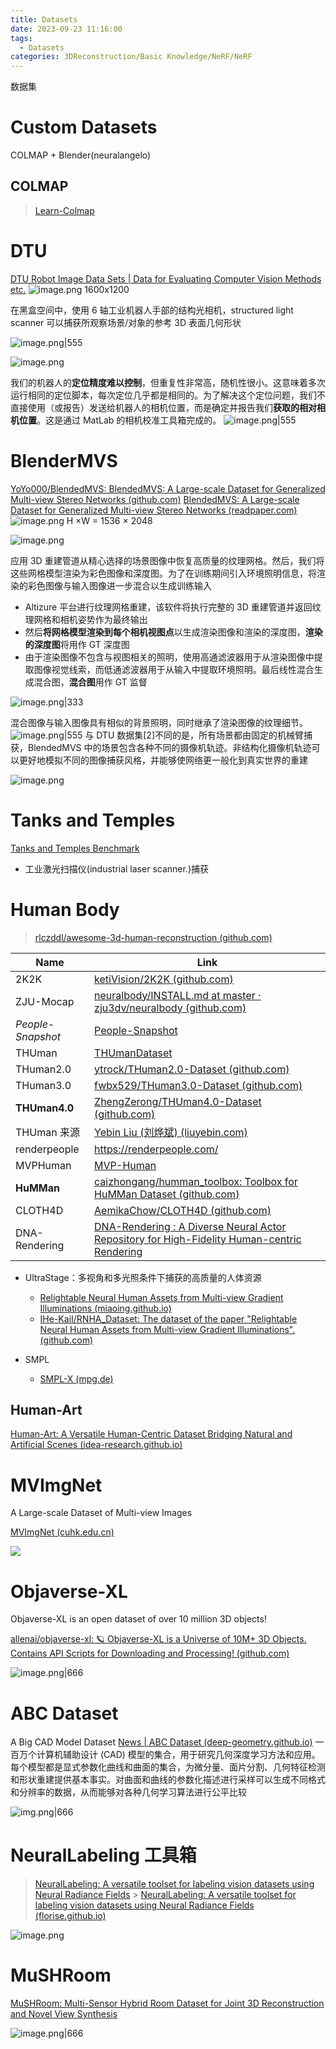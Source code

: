 ```yaml
---
title: Datasets
date: 2023-09-23 11:16:00
tags:
  - Datasets
categories: 3DReconstruction/Basic Knowledge/NeRF/NeRF
---
```


数据集

<!-- more -->

# Custom Datasets

COLMAP + Blender(neuralangelo)

## COLMAP

> [Learn-Colmap](/Learn/Learn-Colmap)

# DTU

[DTU Robot Image Data Sets | Data for Evaluating Computer Vision Methods etc.](http://roboimagedata.compute.dtu.dk/)
![image.png](https://raw.githubusercontent.com/qiyun71/Blog_images/main/pictures/20230923112720.png)
1600x1200

在黑盒空间中，使用 6 轴工业机器人手部的结构光相机，structured light scanner 可以捕获所观察场景/对象的参考 3D 表面几何形状

![image.png|555](https://raw.githubusercontent.com/qiyun71/Blog_images/main/pictures/20230923112501.png)

![image.png](https://raw.githubusercontent.com/qiyun71/Blog_images/main/pictures/20230923112539.png)

我们的机器人的**定位精度难以控制**，但重复性非常高，随机性很小。这意味着多次运行相同的定位脚本，每次定位几乎都是相同的。为了解决这个定位问题，我们不直接使用（或报告）发送给机器人的相机位置，而是确定并报告我们**获取的相对相机位置**。这是通过 MatLab 的相机校准工具箱完成的。
![image.png|555](https://raw.githubusercontent.com/qiyun71/Blog_images/main/pictures/20230923112650.png)

# BlenderMVS

[YoYo000/BlendedMVS: BlendedMVS: A Large-scale Dataset for Generalized Multi-view Stereo Networks (github.com)](https://github.com/YoYo000/BlendedMVS)
[BlendedMVS: A Large-scale Dataset for Generalized Multi-view Stereo Networks (readpaper.com)](https://readpaper.com/pdf-annotate/note?pdfId=4545062112983670785&noteId=1973517268736296192)
![image.png](https://raw.githubusercontent.com/qiyun71/Blog_images/main/pictures/20230923143752.png)
H ×W = 1536 × 2048

![image.png](https://raw.githubusercontent.com/qiyun71/Blog_images/main/pictures/20230923111934.png)

应用 3D 重建管道从精心选择的场景图像中恢复高质量的纹理网格。然后，我们将这些网格模型渲染为彩色图像和深度图。为了在训练期间引入环境照明信息，将渲染的彩色图像与输入图像进一步混合以生成训练输入

- Altizure 平台进行纹理网格重建，该软件将执行完整的 3D 重建管道并返回纹理网格和相机姿势作为最终输出
- 然后**将网格模型渲染到每个相机视图点**以生成渲染图像和渲染的深度图，**渲染的深度图**将用作 GT 深度图
- 由于渲染图像不包含与视图相关的照明，使用高通滤波器用于从渲染图像中提取图像视觉线索，而低通滤波器用于从输入中提取环境照明。最后线性混合生成混合图，**混合图**用作 GT 监督

![image.png|333](https://raw.githubusercontent.com/qiyun71/Blog_images/main/pictures/20230923112434.png)

混合图像与输入图像具有相似的背景照明，同时继承了渲染图像的纹理细节。
![image.png|555](https://raw.githubusercontent.com/qiyun71/Blog_images/main/pictures/20230923112838.png)
与 DTU 数据集[2]不同的是，所有场景都由固定的机械臂捕获，BlendedMVS 中的场景包含各种不同的摄像机轨迹。非结构化摄像机轨迹可以更好地模拟不同的图像捕获风格，并能够使网络更一般化到真实世界的重建

![image.png](https://raw.githubusercontent.com/qiyun71/Blog_images/main/pictures/20230923113119.png)

# Tanks and Temples

[Tanks and Temples Benchmark](https://www.tanksandtemples.org/)

- 工业激光扫描仪(industrial laser scanner.)捕获

# Human Body

> [rlczddl/awesome-3d-human-reconstruction (github.com)](https://github.com/rlczddl/awesome-3d-human-reconstruction#body-1)

| Name              | Link                                                                                                                                              |
| ----------------- | ------------------------------------------------------------------------------------------------------------------------------------------------- |
| 2K2K              | [ketiVision/2K2K (github.com)](https://github.com/ketiVision/2K2K)                                                                                |
| ZJU-Mocap         | [neuralbody/INSTALL.md at master · zju3dv/neuralbody (github.com)](https://github.com/zju3dv/neuralbody/blob/master/INSTALL.md#zju-mocap-dataset) |
| _People-Snapshot_ | [People-Snapshot](https://github.com/zju3dv/neuralbody/blob/master/INSTALL.md#people-snapshot-dataset)                                            |
| THUman            | [THUmanDataset](https://github.com/ZhengZerong/DeepHuman/tree/master/THUmanDataset)                                                               |
| THuman2.0         | [ytrock/THuman2.0-Dataset (github.com)](https://github.com/ytrock/THuman2.0-Dataset)                                                              |
| THuman3.0         | [fwbx529/THuman3.0-Dataset (github.com)](https://github.com/fwbx529/THuman3.0-Dataset)                                                            |
| **THUman4.0**     | [ZhengZerong/THUman4.0-Dataset (github.com)](https://github.com/ZhengZerong/THUman4.0-Dataset)                                                    |
| THUman 来源       | [Yebin Liu (刘烨斌) (liuyebin.com)](http://liuyebin.com/dataset.html)                                                                             |
| renderpeople      | https://renderpeople.com/                                                                                                                         |
| MVPHuman          | [MVP-Human](https://github.com/TingtingLiao/MVPHuman)                                                                                             |
| **HuMMan**        | [caizhongang/humman_toolbox: Toolbox for HuMMan Dataset (github.com)](https://github.com/caizhongang/humman_toolbox)                              |
| CLOTH4D           | [AemikaChow/CLOTH4D (github.com)](https://github.com/AemikaChow/CLOTH4D)                                                                          |
| DNA-Rendering                  | [DNA-Rendering : A Diverse Neural Actor Repository for High-Fidelity Human-centric Rendering](https://dna-rendering.github.io/)                   |

- UltraStage：多视角和多光照条件下捕获的高质量的人体资源

  - [Relightable Neural Human Assets from Multi-view Gradient Illuminations (miaoing.github.io)](https://miaoing.github.io/RNHA/)
  - [IHe-KaiI/RNHA_Dataset: The dataset of the paper "Relightable Neural Human Assets from Multi-view Gradient Illuminations". (github.com)](https://github.com/IHe-KaiI/RNHA_Dataset)

- SMPL
  - [SMPL-X (mpg.de)](https://smpl-x.is.tue.mpg.de/index.html)

## Human-Art

[Human-Art: A Versatile Human-Centric Dataset Bridging Natural and Artificial Scenes (idea-research.github.io)](https://idea-research.github.io/HumanArt/)

# MVImgNet
A Large-scale Dataset of Multi-view Images

[MVImgNet (cuhk.edu.cn)](https://gaplab.cuhk.edu.cn/projects/MVImgNet/)

![](https://raw.githubusercontent.com/qiyun71/Blog_images/main/pictures/20231021203414.png)

# Objaverse-XL
Objaverse-XL is an open dataset of over 10 million 3D objects!

[allenai/objaverse-xl: 🪐 Objaverse-XL is a Universe of 10M+ 3D Objects. Contains API Scripts for Downloading and Processing! (github.com)](https://github.com/allenai/objaverse-xl)

![image.png|666](https://raw.githubusercontent.com/qiyun71/Blog_images/main/pictures/20231023161713.png)

# ABC Dataset

A Big CAD Model Dataset
[News | ABC Dataset (deep-geometry.github.io)](https://deep-geometry.github.io/abc-dataset/)
一百万个计算机辅助设计 (CAD) 模型的集合，用于研究几何深度学习方法和应用。每个模型都是显式参数化曲线和曲面的集合，为微分量、面片分割、几何特征检测和形状重建提供基本事实。对曲面和曲线的参数化描述进行采样可以生成不同格式和分辨率的数据，从而能够对各种几何学习算法进行公平比较

![img.png|666](https://raw.githubusercontent.com/qiyun71/Blog_images/main/pictures20231109094128.png)


# NeuralLabeling 工具箱

> [NeuralLabeling: A versatile toolset for labeling vision datasets using Neural Radiance Fields](NeuralLabeling.md) > [NeuralLabeling: A versatile toolset for labeling vision datasets using Neural Radiance Fields (florise.github.io)](https://florise.github.io/neural_labeling_web/)

![image.png](https://raw.githubusercontent.com/qiyun71/Blog_images/main/pictures/20230925144627.png)

# MuSHRoom

[MuSHRoom: Multi-Sensor Hybrid Room Dataset for Joint 3D Reconstruction and Novel View Synthesis](https://arxiv.org/abs/2311.02778)

![image.png|666](https://raw.githubusercontent.com/qiyun71/Blog_images/main/pictures20231108222956.png)
